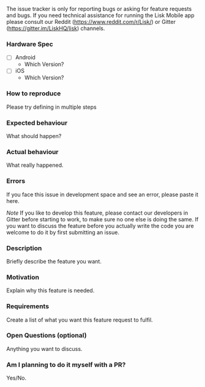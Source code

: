 <!--- Remove text and sections that do not apply -->

The issue tracker is only for reporting bugs or asking for feature requests and bugs.
If you need technical assistance for running the Lisk Mobile app please consult our Reddit (https://www.reddit.com/r/Lisk/) or Gitter (https://gitter.im/LiskHQ/lisk) channels.


<!----Format For Reporting Bugs------->
### Hardware Spec
 - [ ] Android
    - Which Version?
 - [ ] iOS
    - Which Version?

### How to reproduce
Please try defining in multiple steps

### Expected behaviour
What should happen?

### Actual behaviour
What really happened.

### Errors
If you face this issue in development space and see an error, please paste it here.


<!----Format For Feature Requests------->
*Note*
If you like to develop this feature, please contact our developers in Gitter before starting to work, to make sure no one else is doing the same.
If you want to discuss the feature before you actually write the code you are welcome to do it by first submitting an issue.

### Description
Briefly describe the feature you want.

### Motivation
Explain why this feature is needed.

### Requirements
Create a list of what you want this feature request to fulfil.

### Open Questions (optional)
Anything you want to discuss.

### Am I planning to do it myself with a PR?
Yes/No.
